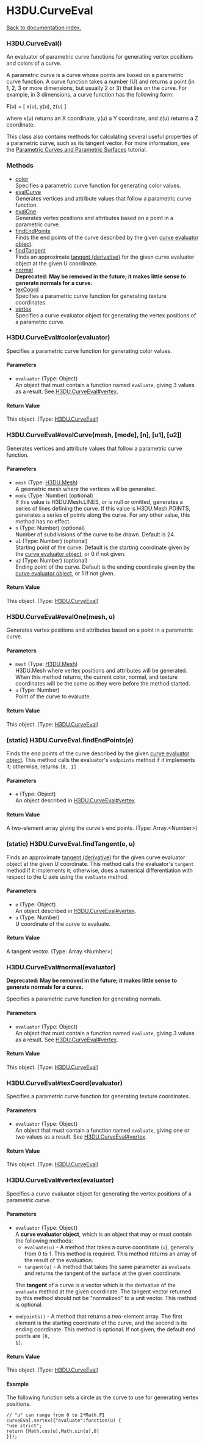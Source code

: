 # H3DU.CurveEval

[Back to documentation index.](index.md)

 <a name='H3DU.CurveEval'></a>
### H3DU.CurveEval()

An evaluator of parametric curve functions for generating
vertex positions and colors of a curve.

A parametric curve is a curve whose points are based on a
parametric curve function. A curve function takes a number
(U) and returns a point (in 1, 2, 3 or more dimensions, but
usually 2 or 3) that lies on the curve. For example, in 3
dimensions, a curve function has the following form:

<b>F</b>(u) = [ x(u), y(u), z(u) ]

where x(u) returns an X coordinate, y(u) a Y coordinate,
and z(u) returns a Z coordinate.

This class also contains methods for calculating several useful
properties of a parametric curve, such as its tangent vector.
For more information, see the <a href="tutorial-surfaces.md">Parametric Curves and Parametric Surfaces</a> tutorial.

### Methods

* [color](#H3DU.CurveEval_color)<br>Specifies a parametric curve function for generating color values.
* [evalCurve](#H3DU.CurveEval_evalCurve)<br>Generates vertices and attribute values that follow a parametric curve
function.
* [evalOne](#H3DU.CurveEval_evalOne)<br>Generates vertex positions and attributes based on a point
in a parametric curve.
* [findEndPoints](#H3DU.CurveEval.findEndPoints)<br>Finds the end points of the curve described by the given <a href="H3DU.CurveEval.md#H3DU.CurveEval_vertex">curve evaluator object</a>.
* [findTangent](#H3DU.CurveEval.findTangent)<br>Finds an approximate <a href="H3DU.CurveEval.md#H3DU.CurveEval_vertex">tangent (derivative)</a> for the given curve evaluator object
at the given U coordinate.
* [normal](#H3DU.CurveEval_normal)<br><b>Deprecated: May be removed in the future; it makes little sense
to generate normals for a curve.</b>
* [texCoord](#H3DU.CurveEval_texCoord)<br>Specifies a parametric curve function for generating texture coordinates.
* [vertex](#H3DU.CurveEval_vertex)<br>Specifies a curve evaluator object for generating the vertex positions of a parametric curve.

 <a name='H3DU.CurveEval_color'></a>
### H3DU.CurveEval#color(evaluator)

Specifies a parametric curve function for generating color values.

#### Parameters

* `evaluator` (Type: Object)<br>
    An object that must contain a function named <code>evaluate</code>, giving 3 values as a result. See <a href="H3DU.CurveEval.md#H3DU.CurveEval_vertex">H3DU.CurveEval#vertex</a>. </ul>

#### Return Value

This object. (Type: <a href="H3DU.CurveEval.md">H3DU.CurveEval</a>)

 <a name='H3DU.CurveEval_evalCurve'></a>
### H3DU.CurveEval#evalCurve(mesh, [mode], [n], [u1], [u2])

Generates vertices and attribute values that follow a parametric curve
function.

#### Parameters

* `mesh` (Type: <a href="H3DU.Mesh.md">H3DU.Mesh</a>)<br>
    A geometric mesh where the vertices will be generated.
* `mode` (Type: Number) (optional)<br>
    If this value is H3DU.Mesh.LINES, or is null or omitted, generates a series of lines defining the curve. If this value is H3DU.Mesh.POINTS, generates a series of points along the curve. For any other value, this method has no effect.
* `n` (Type: Number) (optional)<br>
    Number of subdivisions of the curve to be drawn. Default is 24.
* `u1` (Type: Number) (optional)<br>
    Starting point of the curve. Default is the starting coordinate given by the <a href="H3DU.CurveEval.md#H3DU.CurveEval_vertex">curve evaluator object</a>, or 0 if not given.
* `u2` (Type: Number) (optional)<br>
    Ending point of the curve. Default is the ending coordinate given by the <a href="H3DU.CurveEval.md#H3DU.CurveEval_vertex">curve evaluator object</a>, or 1 if not given.

#### Return Value

This object. (Type: <a href="H3DU.CurveEval.md">H3DU.CurveEval</a>)

 <a name='H3DU.CurveEval_evalOne'></a>
### H3DU.CurveEval#evalOne(mesh, u)

Generates vertex positions and attributes based on a point
in a parametric curve.

#### Parameters

* `mesh` (Type: <a href="H3DU.Mesh.md">H3DU.Mesh</a>)<br>
    H3DU.Mesh where vertex positions and attributes will be generated. When this method returns, the current color, normal, and texture coordinates will be the same as they were before the method started.
* `u` (Type: Number)<br>
    Point of the curve to evaluate.

#### Return Value

This object. (Type: <a href="H3DU.CurveEval.md">H3DU.CurveEval</a>)

 <a name='H3DU.CurveEval.findEndPoints'></a>
### (static) H3DU.CurveEval.findEndPoints(e)

Finds the end points of the curve described by the given <a href="H3DU.CurveEval.md#H3DU.CurveEval_vertex">curve evaluator object</a>.
This method calls the evaluator's <code>endpoints</code>
method if it implements it; otherwise, returns <code>[0, 1]</code>

#### Parameters

* `e` (Type: Object)<br>
    An object described in <a href="H3DU.CurveEval.md#H3DU.CurveEval_vertex">H3DU.CurveEval#vertex</a>.

#### Return Value

A two-element array giving the curve's end points. (Type: Array.&lt;Number>)

 <a name='H3DU.CurveEval.findTangent'></a>
### (static) H3DU.CurveEval.findTangent(e, u)

Finds an approximate <a href="H3DU.CurveEval.md#H3DU.CurveEval_vertex">tangent (derivative)</a> for the given curve evaluator object
at the given U coordinate. This method calls the evaluator's <code>tangent</code>
method if it implements it; otherwise, does a numerical differentiation
with respect to the U axis using the <code>evaluate</code> method.

#### Parameters

* `e` (Type: Object)<br>
    An object described in <a href="H3DU.CurveEval.md#H3DU.CurveEval_vertex">H3DU.CurveEval#vertex</a>.
* `u` (Type: Number)<br>
    U coordinate of the curve to evaluate.

#### Return Value

A tangent vector. (Type: Array.&lt;Number>)

 <a name='H3DU.CurveEval_normal'></a>
### H3DU.CurveEval#normal(evaluator)

<b>Deprecated: May be removed in the future; it makes little sense
to generate normals for a curve.</b>

Specifies a parametric curve function for generating normals.

#### Parameters

* `evaluator` (Type: Object)<br>
    An object that must contain a function named <code>evaluate</code>, giving 3 values as a result. See <a href="H3DU.CurveEval.md#H3DU.CurveEval_vertex">H3DU.CurveEval#vertex</a>. </ul>

#### Return Value

This object. (Type: <a href="H3DU.CurveEval.md">H3DU.CurveEval</a>)

 <a name='H3DU.CurveEval_texCoord'></a>
### H3DU.CurveEval#texCoord(evaluator)

Specifies a parametric curve function for generating texture coordinates.

#### Parameters

* `evaluator` (Type: Object)<br>
    An object that must contain a function named <code>evaluate</code>, giving one or two values as a result. See <a href="H3DU.CurveEval.md#H3DU.CurveEval_vertex">H3DU.CurveEval#vertex</a>. </ul>

#### Return Value

This object. (Type: <a href="H3DU.CurveEval.md">H3DU.CurveEval</a>)

 <a name='H3DU.CurveEval_vertex'></a>
### H3DU.CurveEval#vertex(evaluator)

Specifies a curve evaluator object for generating the vertex positions of a parametric curve.

#### Parameters

* `evaluator` (Type: Object)<br>
    A <b>curve evaluator object</b>, which is an object that may or must contain the following methods:<ul> <li><code>evaluate(u)</code> - A method that takes a curve coordinate (<code>u</code>), generally from 0 to 1. This method is required. This method returns an array of the result of the evaluation. <li><code>tangent(u)</code> - A method that takes the same parameter as <code>evaluate</code> and returns the tangent of the surface at the given coordinate.

 The <b>tangent</b> of a curve is a vector which is the derivative of the <code>evaluate</code> method at the given coordinate. The tangent vector returned by this method should not be "normalized" to a unit vector. This method is optional. <li><code>endpoints()</code> - A method that returns a two-element array. The first element is the starting coordinate of the curve, and the second is its ending coordinate. This method is optional. If not given, the default end points are <code>[0, 1]</code>. </ul>

#### Return Value

This object. (Type: <a href="H3DU.CurveEval.md">H3DU.CurveEval</a>)

#### Example

The following function sets a circle as the curve
to use for generating vertex positions.

    // "u" can range from 0 to 2*Math.PI
    curveEval.vertex({"evaluate":function(u) {
    "use strict";
    return [Math.cos(u),Math.sin(u),0]
    }});
